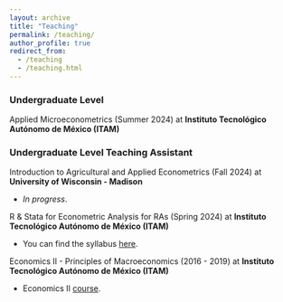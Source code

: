 ```yaml
---
layout: archive
title: "Teaching"
permalink: /teaching/
author_profile: true
redirect_from:
  - /teaching
  - /teaching.html
---
```



### Undergraduate Level

Applied Microeconometrics (Summer 2024) at **Instituto Tecnológico Autónomo de México (ITAM)**

###  Undergraduate Level Teaching Assistant

Introduction to Agricultural and Applied Econometrics (Fall 2024) at **University of Wisconsin - Madison**
  - *In progress*.

R & Stata for Econometric Analysis for RAs (Spring 2024) at **Instituto Tecnológico Autónomo de México (ITAM)**
  - You can find the syllabus [here](https://ErickFMolina.github.io/files/ra_metrics.pdf).

Economics II - Principles of Macroeconomics (2016 - 2019) at **Instituto Tecnológico Autónomo de México (ITAM)**
  - Economics II [course](https://ErickFMolina.github.io/files/economia_2.pdf).

